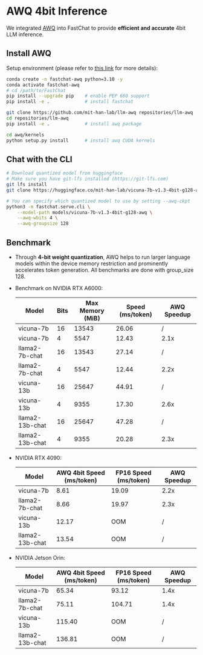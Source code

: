 # AWQ 4bit Inference

We integrated [AWQ](https://github.com/mit-han-lab/llm-awq) into FastChat to provide **efficient and accurate** 4bit LLM inference.

## Install AWQ

Setup environment (please refer to [this link](https://github.com/mit-han-lab/llm-awq#install) for more details):
```bash
conda create -n fastchat-awq python=3.10 -y
conda activate fastchat-awq
# cd /path/to/FastChat
pip install --upgrade pip    # enable PEP 660 support
pip install -e .             # install fastchat

git clone https://github.com/mit-han-lab/llm-awq repositories/llm-awq
cd repositories/llm-awq
pip install -e .             # install awq package

cd awq/kernels				
python setup.py install	     # install awq CUDA kernels
```

## Chat with the CLI

```bash
# Download quantized model from huggingface
# Make sure you have git-lfs installed (https://git-lfs.com)
git lfs install
git clone https://huggingface.co/mit-han-lab/vicuna-7b-v1.3-4bit-g128-awq

# You can specify which quantized model to use by setting --awq-ckpt
python3 -m fastchat.serve.cli \
    --model-path models/vicuna-7b-v1.3-4bit-g128-awq \
    --awq-wbits 4 \
    --awq-groupsize 128 
```

## Benchmark

* Through **4-bit weight quantization**, AWQ helps to run larger language models within the device memory restriction and prominently accelerates token generation. All benchmarks are done with group_size 128. 

* Benchmark on NVIDIA RTX A6000:

  | Model           | Bits | Max Memory (MiB) | Speed (ms/token) | AWQ Speedup |
  | --------------- | ---- | ---------------- | ---------------- | ----------- |
  | vicuna-7b       | 16   | 13543            | 26.06            | /           |
  | vicuna-7b       | 4    | 5547             | 12.43            | 2.1x        |
  | llama2-7b-chat  | 16   | 13543            | 27.14            | /           |
  | llama2-7b-chat  | 4    | 5547             | 12.44            | 2.2x        |
  | vicuna-13b      | 16   | 25647            | 44.91            | /           |
  | vicuna-13b      | 4    | 9355             | 17.30            | 2.6x        |
  | llama2-13b-chat | 16   | 25647            | 47.28            | /           |
  | llama2-13b-chat | 4    | 9355             | 20.28            | 2.3x        |

* NVIDIA RTX 4090:

  | Model           | AWQ 4bit Speed (ms/token) | FP16 Speed (ms/token) | AWQ Speedup |
  | --------------- | ------------------------- | --------------------- | ----------- |
  | vicuna-7b       | 8.61                      | 19.09                 | 2.2x        |
  | llama2-7b-chat  | 8.66                      | 19.97                 | 2.3x        |
  | vicuna-13b      | 12.17                     | OOM                   | /           |
  | llama2-13b-chat | 13.54                     | OOM                   | /           |

* NVIDIA Jetson Orin:

  | Model           | AWQ 4bit Speed (ms/token) | FP16 Speed (ms/token) | AWQ Speedup |
  | --------------- | ------------------------- | --------------------- | ----------- |
  | vicuna-7b       | 65.34                     | 93.12                 | 1.4x        |
  | llama2-7b-chat  | 75.11                     | 104.71                | 1.4x        |
  | vicuna-13b      | 115.40                    | OOM                   | /           |
  | llama2-13b-chat | 136.81                    | OOM                   | /           |
